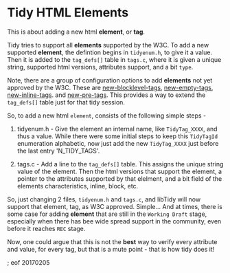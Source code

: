 # Tidy HTML Elements

This is about adding a new html **element**, or **tag**.

Tidy tries to support all **elements** supported by the W3C. To add a new supported **element**, the defintion begins in `tidyenum.h`, to give it a value. Then it is added to the `tag_defs[]` table in `tags.c`, where it is given a unique string, supported html versions, attributes support, and a bit `type`.

Note, there are a group of configuration options to add **elements** not yet approved by the W3C. These are [new-blocklevel-tags](http://api.html-tidy.org/tidy/quickref_5.2.0.html#new-blocklevel-tags), [new-empty-tags](http://api.html-tidy.org/tidy/quickref_5.2.0.html#new-empty-tags), [new-inline-tags](http://api.html-tidy.org/tidy/quickref_5.2.0.html#new-inline-tags). and [new-pre-tags](http://api.html-tidy.org/tidy/quickref_5.2.0.html#new-pre-tags). This provides a way to extend the `tag_defs[]` table just for that tidy session.

So, to add a new html `element`, consists of the following simple steps -

 1. tidyenum.h - Give the element an internal name, like `TidyTag_XXXX`, and thus a value. While there were some initial steps to keep this `TidyTagId` enumeration alphabetic, now just add the new `TidyTag_XXXX` just before the last entry 'N_TIDY_TAGS'.

 2. tags.c - Add a line to the `tag_defs[]` table. This assigns the unique string value of the element. Then the html versions that support the element, a pointer to the attributes supported by that elelment, and a bit field of the elements characteristics, inline, block, etc.
 
So, just changing 2 files, `tidyenum.h` and `tags.c`, and libTidy will now support that element, tag, as W3C approved. Simple... And at times, there is some case for adding **element** that are still in the `Working Draft` stage, especially when there has bee wide spread support in the community, even before it reaches `REC` stage.

Now, one could argue that this is not the **best** way to verify every attribute and value, for every tag, but that is a mute point - that is how tidy does it!

; eof 20170205

